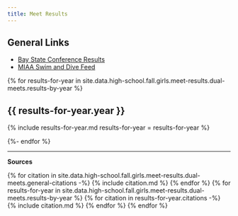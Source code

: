 ```yaml
---
title: Meet Results
---
```


<style type="text/css">
  .page__content table p, .page__content ul p {
    margin-bottom: 0em;
  }
</style>

## General Links

- [Bay State Conference Results](https://www.gomotionapp.com/team/rechfhfhslma/page/newsletter)
- [MIAA Swim and Dive Feed](http://miaa.ezstream.com/index.cfm?ChnID=328)

{% for results-for-year in site.data.high-school.fall.girls.meet-results.dual-meets.results-by-year %}

## {{ results-for-year.year }}

{% include results-for-year.md
  results-for-year = results-for-year
 %}

{%- endfor %}

---

__Sources__

{% for citation in site.data.high-school.fall.girls.meet-results.dual-meets.general-citations -%}
  {% include citation.md %}
{% endfor %}
{% for results-for-year in site.data.high-school.fall.girls.meet-results.dual-meets.results-by-year %}
  {% for citation in results-for-year.citations -%}
    {% include citation.md %}
  {% endfor %}
{% endfor %}
